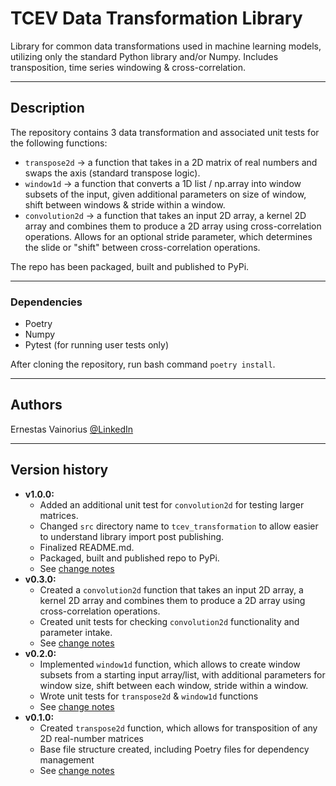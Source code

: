 # **TCEV Data Transformation Library**

Library for common data transformations used in machine learning models, utilizing only the standard Python library and/or Numpy. Includes transposition, time series windowing & cross-correlation.
_______________________________________________________________________

## **Description**

The repository contains 3 data transformation and associated unit tests for the following functions:

* `transpose2d` -> a function that takes in a 2D matrix of real numbers and swaps the axis (standard transpose logic).
* `window1d` -> a function that converts a 1D list / np.array into window subsets of the input, given additional parameters on size of window, shift between windows & stride within a window.
* `convolution2d` -> a function that takes an input 2D array, a kernel 2D array and combines them to produce a 2D array using cross-correlation operations. Allows for an optional stride parameter, which determines the slide or "shift" between cross-correlation operations.

The repo has been packaged, built and published to PyPi.
________________________________________________________________________

### **Dependencies**

* Poetry
* Numpy
* Pytest (for running user tests only)

After cloning the repository, run bash command `poetry install`.
________________________________________________________________________    

## **Authors**

Ernestas Vainorius
[@LinkedIn](https://www.linkedin.com/in/ernestas-vainorius-742711181/)
________________________________________________________________________

## **Version history**
* __v1.0.0:__
    * Added an additional unit test for `convolution2d` for testing larger matrices.
    * Changed `src` directory name to `tcev_transformation` to allow easier to understand library import post publishing. 
    * Finalized README.md.
    * Packaged, built and published repo to PyPi.
    * See [change notes](https://github.com/TuringCollegeSubmissions/evaino-DE2.1/releases/tag/v0.3.0)
* __v0.3.0:__
    * Created a `convolution2d` function that takes an input 2D array, a kernel 2D array and combines them to produce a 2D array using cross-correlation operations.
    * Created unit tests for checking `convolution2d` functionality and parameter intake.
    * See [change notes](https://github.com/TuringCollegeSubmissions/evaino-DE2.1/releases/tag/v0.3.0)
* __v0.2.0:__
    * Implemented `window1d` function, which allows to create window subsets from a starting input array/list, with additional parameters for window size, shift between each window, stride within a window.
    * Wrote unit tests for `transpose2d` & `window1d` functions
    * See [change notes](https://github.com/TuringCollegeSubmissions/evaino-DE2.1/releases/tag/v0.2.0)
* __v0.1.0:__
    * Created `transpose2d` function, which allows for transposition of any 2D real-number matrices
    * Base file structure created, including Poetry files for dependency management
    * See [change notes](https://github.com/TuringCollegeSubmissions/evaino-DE2.1/releases/tag/v0.1.0)